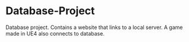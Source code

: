 # Database-Project
Database project. Contains a website that links to a local server. A game made in UE4 also connects to database.
